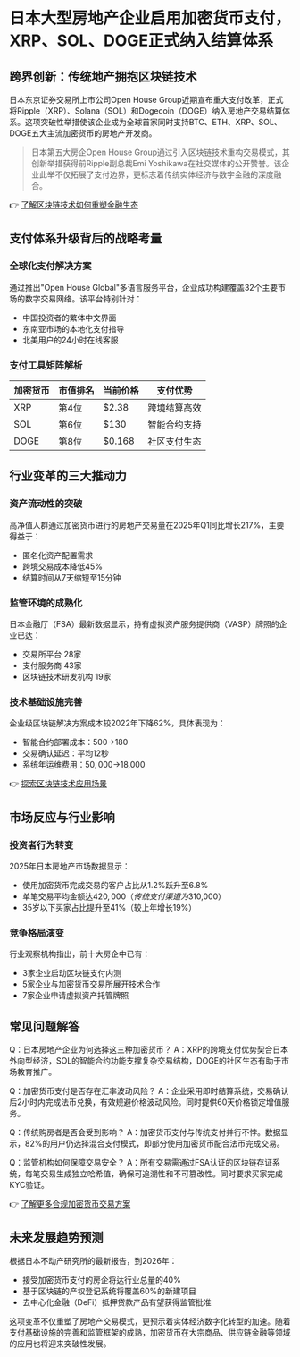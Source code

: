 # 日本大型房地产企业启用加密货币支付，XRP、SOL、DOGE正式纳入结算体系

## 跨界创新：传统地产拥抱区块链技术
日本东京证券交易所上市公司Open House Group近期宣布重大支付改革，正式将Ripple（XRP）、Solana（SOL）和Dogecoin（DOGE）纳入房地产交易结算体系。这项突破性举措使该企业成为全球首家同时支持BTC、ETH、XRP、SOL、DOGE五大主流加密货币的房地产开发商。

> 日本第五大房企Open House Group通过引入区块链技术重构交易模式，其创新举措获得前Ripple副总裁Emi Yoshikawa在社交媒体的公开赞誉。该企业此举不仅拓展了支付边界，更标志着传统实体经济与数字金融的深度融合。

👉 [了解区块链技术如何重塑金融生态](https://bit.ly/okx_welcome)

## 支付体系升级背后的战略考量

### 全球化支付解决方案
通过推出"Open House Global"多语言服务平台，企业成功构建覆盖32个主要市场的数字交易网络。该平台特别针对：
- 中国投资者的繁体中文界面
- 东南亚市场的本地化支付指导
- 北美用户的24小时在线客服

### 支付工具矩阵解析
| 加密货币 | 市值排名 | 当前价格 | 支付优势 |
|---------|---------|---------|---------|
| XRP     | 第4位    | $2.38    | 跨境结算高效 |
| SOL     | 第6位    | $130     | 智能合约支持 |
| DOGE    | 第8位    | $0.168   | 社区支付生态 |

## 行业变革的三大推动力

### 资产流动性的突破
高净值人群通过加密货币进行的房地产交易量在2025年Q1同比增长217%，主要得益于：
- 匿名化资产配置需求
- 跨境交易成本降低45%
- 结算时间从7天缩短至15分钟

### 监管环境的成熟化
日本金融厅（FSA）最新数据显示，持有虚拟资产服务提供商（VASP）牌照的企业已达：
- 交易所平台 28家
- 支付服务商 43家
- 区块链技术研发机构 19家

### 技术基础设施完善
企业级区块链解决方案成本较2022年下降62%，具体表现为：
- 智能合约部署成本：$500→$180
- 交易确认延迟：平均12秒
- 系统年运维费用：$50,000→$18,000

👉 [探索区块链技术应用场景](https://bit.ly/okx_welcome)

## 市场反应与行业影响

### 投资者行为转变
2025年日本房地产市场数据显示：
- 使用加密货币完成交易的客户占比从1.2%跃升至6.8%
- 单笔交易平均金额达$420,000（传统支付渠道为$310,000）
- 35岁以下买家占比提升至41%（较上年增长19%）

### 竞争格局演变
行业观察机构指出，前十大房企中已有：
- 3家企业启动区块链支付内测
- 5家企业与加密货币交易所展开技术合作
- 7家企业申请虚拟资产托管牌照

## 常见问题解答

Q：日本房地产企业为何选择这三种加密货币？
A：XRP的跨境支付优势契合日本外向型经济，SOL的智能合约功能支撑复杂交易结构，DOGE的社区生态有助于市场教育推广。

Q：加密货币支付是否存在汇率波动风险？
A：企业采用即时结算系统，交易确认后2小时内完成法币兑换，有效规避价格波动风险。同时提供60天价格锁定增值服务。

Q：传统购房者是否会受到影响？
A：加密货币支付与传统支付并行不悖。数据显示，82%的用户仍选择混合支付模式，即部分使用加密货币配合法币完成交易。

Q：监管机构如何保障交易安全？
A：所有交易需通过FSA认证的区块链存证系统，每笔交易生成独立哈希值，确保可追溯性和不可篡改性。同时要求买家完成KYC验证。

👉 [了解更多合规加密货币交易方案](https://bit.ly/okx_welcome)

## 未来发展趋势预测

根据日本不动产研究所的最新报告，到2026年：
- 接受加密货币支付的房企将达行业总量的40%
- 基于区块链的产权登记系统将覆盖60%的新建项目
- 去中心化金融（DeFi）抵押贷款产品有望获得监管批准

这项变革不仅重塑了房地产交易模式，更预示着实体经济数字化转型的加速。随着支付基础设施的完善和监管框架的成熟，加密货币在大宗商品、供应链金融等领域的应用也将迎来突破性发展。